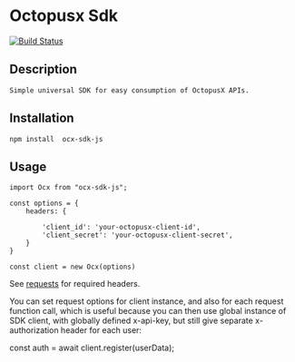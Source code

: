 # Octopusx Sdk

[![Build Status](https://travis-ci.org/op-developer/op-api-javascript-sdk.svg?branch=master)](https://travis-ci.org/op-developer/op-api-javascript-sdk)

## Description

    Simple universal SDK for easy consumption of OctopusX APIs.

## Installation

    npm install  ocx-sdk-js

## Usage

    import Ocx from "ocx-sdk-js";

    const options = {
        headers: {
        
            'client_id': 'your-octopusx-client-id',
            'client_secret': 'your-octopusx-client-secret',
        }
    }

    const client = new Ocx(options)

See [requests](https://op-develsoper.fi/docs/#user-content-requests) for required headers.

You can set request options for client instance, and also for each request function call, which is useful because you can then use global instance of SDK client, with globally defined x-api-key, but still give separate x-authorization header for each user:

const auth = await client.register(userData);




